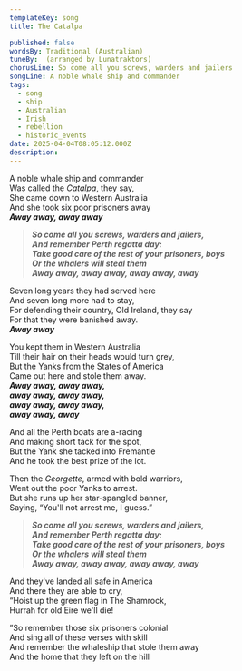 ```yaml
---
templateKey: song
title: The Catalpa

published: false
wordsBy: Traditional (Australian)
tuneBy:  (arranged by Lunatraktors)
chorusLine: So come all you screws, warders and jailers
songLine: A noble whale ship and commander
tags:
  - song
  - ship
  - Australian
  - Irish
  - rebellion
  - historic_events
date: 2025-04-04T08:05:12.000Z
description: 
---
```


A noble whale ship and commander\
Was called the *Catalpa*, they say,\
She came down to Western Australia\
And she took six poor prisoners away\
***Away away, away away***

>***So come all you screws, warders and jailers,\
And remember Perth regatta day:\
Take good care of the rest of your prisoners, boys\
Or the whalers will steal them\
Away away, away away, away away, away***

Seven long years they had served here\
And seven long more had to stay,\
For defending their country, Old Ireland, they say\
For that they were banished away.\
***Away away***

You kept them in Western Australia\
Till their hair on their heads would turn grey,\
But the Yanks from the States of America\
Came out here and stole them away.\
***Away away, away away,\
away away, away away,\
away away, away away,\
away away, away***

And all the Perth boats are a-racing\
And making short tack for the spot,\
But the Yank she tacked into Fremantle\
And he took the best prize of the lot.

Then the *Georgette*, armed with bold warriors,\
Went out the poor Yanks to arrest.\
But she runs up her star-spangled banner,\
Saying, “You'll not arrest me, I guess.”

>***So come all you screws, warders and jailers,\
And remember Perth regatta day:\
Take good care of the rest of your prisoners, boys\
Or the whalers will steal them\
Away away, away away, away away, away***

And they've landed all safe in America\
And there they are able to cry,\
“Hoist up the green flag in The Shamrock,\
Hurrah for old Eire we'll die!

”So remember those six prisoners colonial\
And sing all of these verses with skill\
And remember the whaleship that stole them away\
And the home that they left on the hill
